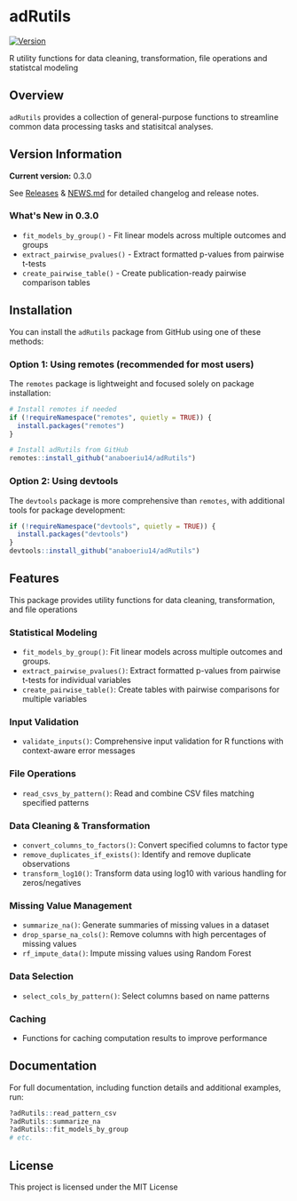 # adRutils

[![Version](https://img.shields.io/badge/version-0.3.0-blue.svg)](https://github.com/anaboeriu14/adRutils/releases)

R utility functions for data cleaning, transformation, file operations and statistcal modeling

## Overview

`adRutils` provides a collection of general-purpose functions to streamline common data processing tasks and statisitcal analyses. 

## Version Information

**Current version:** 0.3.0

See [Releases](https://github.com/anaboeriu14/adRutils/releases) & [NEWS.md](NEWS.md)
for detailed changelog and release notes.

### What's New in 0.3.0

- `fit_models_by_group()` - Fit linear models across multiple outcomes and groups
- `extract_pairwise_pvalues()` - Extract formatted p-values from pairwise t-tests  
- `create_pairwise_table()` - Create publication-ready pairwise comparison tables

## Installation

You can install the  `adRutils` package from GitHub using one of these methods:

### Option 1: Using remotes (recommended for most users)
The `remotes` package is lightweight and focused solely on package installation:

```r
# Install remotes if needed
if (!requireNamespace("remotes", quietly = TRUE)) {
  install.packages("remotes")
}

# Install adRutils from GitHub
remotes::install_github("anaboeriu14/adRutils")
```
### Option 2: Using devtools 

The `devtools` package is more comprehensive than `remotes`, with additional tools for package development:

```r
if (!requireNamespace("devtools", quietly = TRUE)) {
  install.packages("devtools")
}
devtools::install_github("anaboeriu14/adRutils")
```

## Features

This package provides utility functions for data cleaning, transformation, and file operations 

### Statistical Modeling
- `fit_models_by_group()`: Fit linear models across multiple outcomes and groups.
- `extract_pairwise_pvalues()`: Extract formatted p-values from pairwise t-tests for individual variables
- `create_pairwise_table()`: Create tables with pairwise comparisons for multiple variables

### Input Validation
- `validate_inputs()`: Comprehensive input validation for R functions with context-aware error messages

### File Operations
- `read_csvs_by_pattern()`: Read and combine CSV files matching specified patterns

### Data Cleaning & Transformation
- `convert_columns_to_factors()`: Convert specified columns to factor type
- `remove_duplicates_if_exists()`: Identify and remove duplicate observations
- `transform_log10()`: Transform data using log10 with various handling for zeros/negatives

### Missing Value Management
- `summarize_na()`: Generate summaries of missing values in a dataset
- `drop_sparse_na_cols()`: Remove columns with high percentages of missing values
- `rf_impute_data()`: Impute missing values using Random Forest

### Data Selection
- `select_cols_by_pattern()`: Select columns based on name patterns

### Caching
- Functions for caching computation results to improve performance


## Documentation

For full documentation, including function details and additional examples, run:

```r
?adRutils::read_pattern_csv
?adRutils::summarize_na
?adRutils::fit_models_by_group
# etc.
```

## License
This project is licensed under the MIT License
